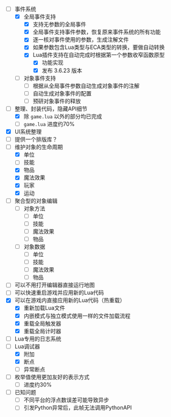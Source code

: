 - [ ] 事件系统
  - [x] 全局事件支持
    - [x] 支持无参数的全局事件
    - [x] 全局事件支持事件参数，恢复原来事件系统的所有功能
    - [x] 逐一核对事件使用的参数，生成注解文件
    - [x] 如果参数包含Lua类型与ECA类型的转换，要做自动转换
    - [x] Lua插件支持在自动完成时根据第一个参数收窄函数原型
      - [x] 功能实现
      - [x] 发布 3.6.23 版本
  - [ ] 对象事件支持
    - [ ] 根据从全局事件参数自动生成对象事件的注解
    - [ ] 自动生成对象事件的配置
    - [ ] 预研对象事件的释放
- [ ] 整理、封装代码，隐藏API细节
  - [x] 除 `game.lua` 以外的部分均已完成
  - [ ] `game.lua` 进度约70%
- [x] UI系统整理
- [ ] 提供一个排版库？
- [ ] 维护对象的生命周期
  - [x] 单位
  - [ ] 技能
  - [x] 物品
  - [x] 魔法效果
  - [x] 玩家
  - [x] 运动
- [ ] 聚合型的对象编辑
  - [ ] 对象方法
    - [ ] 单位
    - [ ] 技能
    - [ ] 魔法效果
    - [ ] 物品
  - [ ] 对象数据
    - [ ] 单位
    - [ ] 技能
    - [ ] 魔法效果
    - [ ] 物品
- [ ] 可以不用打开编辑器直接运行地图
- [ ] 可以快速重启游戏并应用新的Lua代码
- [x] 可以在游戏内直接应用新的Lua代码（热重载）
  - [x] 重新加载Lua文件
  - [x] 内嵌模式与独立模式使用一样的文件加载流程
  - [x] 重载全局触发器
  - [x] 重载全局计时器
- [ ] Lua专用的日志系统
- [ ] Lua调试器
  - [x] 附加
  - [x] 断点
  - [ ] 异常断点
- [ ] 枚举值使用更加友好的表示方式
  - [ ] 进度约30%
- [ ] 已知问题
  - [ ] 不同平台的浮点数误差可能导致异步
  - [ ] 引发Python异常后，此帧无法调用PythonAPI
